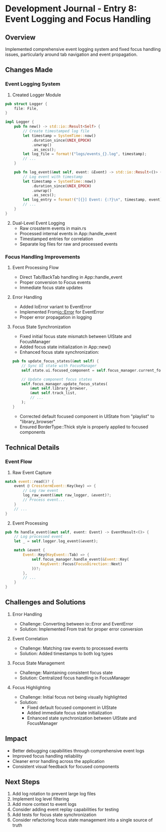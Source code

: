 # Development Journal - Entry 8: Event Logging and Focus Handling

## Overview
Implemented comprehensive event logging system and fixed focus handling issues, particularly around tab navigation and event propagation.

## Changes Made

### Event Logging System
1. Created Logger Module
```rust
pub struct Logger {
    file: File,
}

impl Logger {
    pub fn new() -> std::io::Result<Self> {
        // Create timestamped log file
        let timestamp = SystemTime::now()
            .duration_since(UNIX_EPOCH)
            .unwrap()
            .as_secs();
        let log_file = format!("logs/events_{}.log", timestamp);
        // ...
    }

    pub fn log_event(&mut self, event: &Event) -> std::io::Result<()> {
        // Log event with timestamp
        let timestamp = SystemTime::now()
            .duration_since(UNIX_EPOCH)
            .unwrap()
            .as_secs();
        let log_entry = format!("[{}] Event: {:?}\n", timestamp, event);
        // ...
    }
}
```

2. Dual-Level Event Logging
   - Raw crossterm events in main.rs
   - Processed internal events in App::handle_event
   - Timestamped entries for correlation
   - Separate log files for raw and processed events

### Focus Handling Improvements
1. Event Processing Flow
   - Direct Tab/BackTab handling in App::handle_event
   - Proper conversion to Focus events
   - Immediate focus state updates

2. Error Handling
   - Added IoError variant to EventError
   - Implemented From<io::Error> for EventError
   - Proper error propagation in logging

3. Focus State Synchronization
   - Fixed initial focus state mismatch between UIState and FocusManager
   - Added focus state initialization in App::new()
   - Enhanced focus state synchronization:
   ```rust
   pub fn update_focus_states(&mut self) {
       // Sync UI state with FocusManager
       self.state.ui.focused_component = self.focus_manager.current_focus().to_string();

       // Update component focus states
       self.focus_manager.update_focus_states(
           &mut self.library_browser,
           &mut self.track_list,
           // ...
       );
   }
   ```
   - Corrected default focused component in UIState from "playlist" to "library_browser"
   - Ensured BorderType::Thick style is properly applied to focused components

## Technical Details

### Event Flow
1. Raw Event Capture
```rust
match event::read()? {
    event @ CrosstermEvent::Key(key) => {
        // Log raw event
        log_raw_event(&mut raw_logger, &event)?;
        // Process event...
    }
    // ...
}
```

2. Event Processing
```rust
pub fn handle_event(&mut self, event: Event) -> EventResult<()> {
    // Log processed event
    let _ = self.logger.log_event(&event);

    match &event {
        Event::Key(KeyEvent::Tab) => {
            self.focus_manager.handle_event(&Event::Key(
                KeyEvent::Focus(FocusDirection::Next)
            ))?;
        },
        // ...
    }
}
```

## Challenges and Solutions

1. Error Handling
   - Challenge: Converting between io::Error and EventError
   - Solution: Implemented From trait for proper error conversion

2. Event Correlation
   - Challenge: Matching raw events to processed events
   - Solution: Added timestamps to both log types

3. Focus State Management
   - Challenge: Maintaining consistent focus state
   - Solution: Centralized focus handling in FocusManager

4. Focus Highlighting
   - Challenge: Initial focus not being visually highlighted
   - Solution: 
     * Fixed default focused component in UIState
     * Added immediate focus state initialization
     * Enhanced state synchronization between UIState and FocusManager

## Impact
- Better debugging capabilities through comprehensive event logs
- Improved focus handling reliability
- Cleaner error handling across the application
- Consistent visual feedback for focused components

## Next Steps
1. Add log rotation to prevent large log files
2. Implement log level filtering
3. Add more context to event logs
4. Consider adding event replay capabilities for testing
5. Add tests for focus state synchronization
6. Consider refactoring focus state management into a single source of truth

